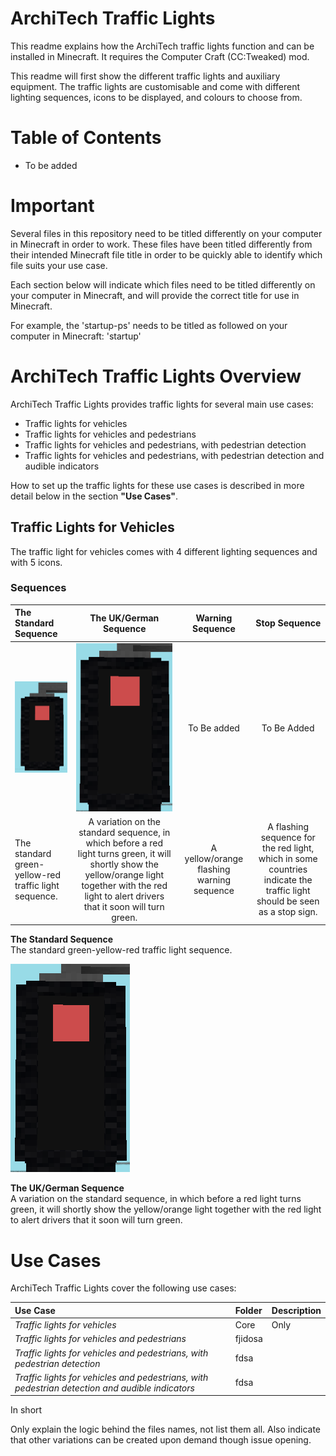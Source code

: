 # ArchiTech Traffic Lights

This readme explains how the ArchiTech traffic lights function and can be installed in Minecraft. It requires the Computer Craft (CC:Tweaked) mod.

This readme will first show the different traffic lights and auxiliary equipment. The traffic lights are customisable and come with different lighting sequences, icons to be displayed, and colours to choose from.

# Table of Contents

- To be added

# Important

Several files in this repository need to be titled differently on your computer in Minecraft in order to work. These files have been titled differently from their intended Minecraft file title in order to be quickly able to identify which file suits your use case.

Each section below will indicate which files need to be titled differently on your computer in Minecraft, and will provide the correct title for use in Minecraft.

For example, the 'startup-ps' needs to be titled as followed on your computer in Minecraft: 'startup'

# ArchiTech Traffic Lights Overview

ArchiTech Traffic Lights provides traffic lights for several main use cases:
* Traffic lights for vehicles
* Traffic lights for vehicles and pedestrians
* Traffic lights for vehicles and pedestrians, with pedestrian detection
* Traffic lights for vehicles and pedestrians, with pedestrian detection and audible indicators

How to set up the traffic lights for these use cases is described in more detail below in the section **"Use Cases"**.

## Traffic Lights for Vehicles
The traffic light for vehicles comes with 4 different lighting sequences and with 5 icons.

### Sequences

| **The Standard Sequence** | **The UK/German Sequence** | **Warning Sequence** | **Stop Sequence** |
|:------------- |:-------------:|:-------------:|:-----:|
| ![StandardSequence](/images/trafficlights/StandardSequence.gif) | ![GermanSequence](/images/trafficlights/GermanSequence.gif) | To Be added | To Be Added |
| The standard green-yellow-red traffic light sequence. | A variation on the standard sequence, in which before a red light turns green, it will shortly show the yellow/orange light together with the red light to alert drivers that it soon will turn green. | A yellow/orange flashing warning sequence | A flashing sequence for the red light, which in some countries indicate the traffic light should be seen as a stop sign. |




**The Standard Sequence**  
The standard green-yellow-red traffic light sequence.

![GermanSequence](/images/trafficlights/GermanSequence.gif)

**The UK/German Sequence**  
A variation on the standard sequence, in which before a red light turns green, it will shortly show the yellow/orange light together with the red light to alert drivers that it soon will turn green.




# Use Cases

ArchiTech Traffic Lights cover the following use cases:

| **Use Case** | **Folder** | **Description** |
|:------------- |:-------------|:----------|
| *Traffic lights for vehicles* | Core | Only 
| *Traffic lights for vehicles and pedestrians* | fjidosa |
| *Traffic lights for vehicles and pedestrians, with pedestrian detection* | fdsa |
| *Traffic lights for vehicles and pedestrians, with pedestrian detection and audible indicators* | fdsa |

In short

Only explain the logic behind the files names, not list them all. Also indicate that other variations can be created upon demand though issue opening.
